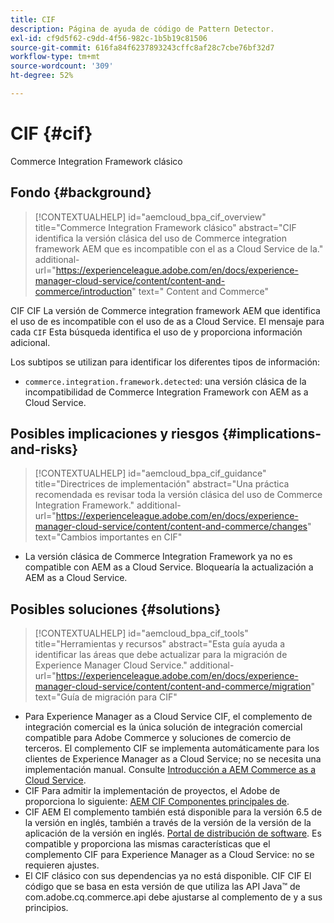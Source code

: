 ```yaml
---
title: CIF
description: Página de ayuda de código de Pattern Detector.
exl-id: cf9d5f62-c9dd-4f56-982c-1b5b19c81506
source-git-commit: 616fa84f6237893243cffc8af28c7cbe76bf32d7
workflow-type: tm+mt
source-wordcount: '309'
ht-degree: 52%

---
```


# CIF {#cif}

Commerce Integration Framework clásico

## Fondo {#background}

>[!CONTEXTUALHELP]
>id="aemcloud_bpa_cif_overview"
>title="Commerce Integration Framework clásico"
>abstract="CIF identifica la versión clásica del uso de Commerce integration framework AEM que es incompatible con el as a Cloud Service de la."
>additional-url="https://experienceleague.adobe.com/en/docs/experience-manager-cloud-service/content/content-and-commerce/introduction" text=" Content and Commerce"

CIF CIF La versión de Commerce integration framework AEM que identifica el uso de es incompatible con el uso de as a Cloud Service. El mensaje para cada `CIF` Esta búsqueda identifica el uso de y proporciona información adicional.

Los subtipos se utilizan para identificar los diferentes tipos de información:

* `commerce.integration.framework.detected`: una versión clásica de la incompatibilidad de Commerce Integration Framework con AEM as a Cloud Service.


## Posibles implicaciones y riesgos {#implications-and-risks}

>[!CONTEXTUALHELP]
>id="aemcloud_bpa_cif_guidance"
>title="Directrices de implementación"
>abstract="Una práctica recomendada es revisar toda la versión clásica del uso de Commerce Integration Framework."
>additional-url="https://experienceleague.adobe.com/en/docs/experience-manager-cloud-service/content/content-and-commerce/changes" text="Cambios importantes en CIF"

* La versión clásica de Commerce Integration Framework ya no es compatible con AEM as a Cloud Service. Bloquearía la actualización a AEM as a Cloud Service.

## Posibles soluciones {#solutions}

>[!CONTEXTUALHELP]
>id="aemcloud_bpa_cif_tools"
>title="Herramientas y recursos"
>abstract="Esta guía ayuda a identificar las áreas que debe actualizar para la migración de Experience Manager Cloud Service."
>additional-url="https://experienceleague.adobe.com/en/docs/experience-manager-cloud-service/content/content-and-commerce/migration" text="Guía de migración para CIF"

* Para Experience Manager as a Cloud Service CIF, el complemento de integración comercial es la única solución de integración comercial compatible para Adobe Commerce y soluciones de comercio de terceros. El complemento CIF se implementa automáticamente para los clientes de Experience Manager as a Cloud Service; no se necesita una implementación manual. Consulte [Introducción a AEM Commerce as a Cloud Service](https://experienceleague.adobe.com/en/docs/experience-manager-cloud-service/content/content-and-commerce/storefront/getting-started).
* CIF Para admitir la implementación de proyectos, el Adobe de proporciona lo siguiente: [AEM CIF Componentes principales de](https://github.com/adobe/aem-core-cif-components).
* CIF AEM El complemento también está disponible para la versión 6.5 de la versión en inglés, también a través de la versión de la versión de la aplicación de la versión en inglés. [Portal de distribución de software](https://experience.adobe.com/#/downloads/content/software-distribution/es/aem.html). Es compatible y proporciona las mismas características que el complemento CIF para Experience Manager as a Cloud Service: no se requieren ajustes.
* El CIF clásico con sus dependencias ya no está disponible. CIF CIF El código que se basa en esta versión de que utiliza las API Java™ de com.adobe.cq.commerce.api debe ajustarse al complemento de y a sus principios.
